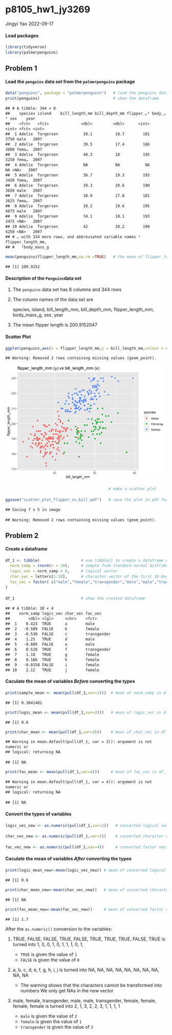 p8105_hw1_jy3269
================
Jingyi Yao
2022-09-17

#### Load packages

``` r
library(tidyverse)
library(palmerpenguins)
```

## Problem 1

#### Load the `penguins` data set from the `palmerpenguins` package

``` r
data("penguins", package = "palmerpenguins")   # load the penguins data set 
print(penguins)                                # show the dataframe
```

    ## # A tibble: 344 × 8
    ##    species island    bill_length_mm bill_depth_mm flipper_…¹ body_…² sex    year
    ##    <fct>   <fct>              <dbl>         <dbl>      <int>   <int> <fct> <int>
    ##  1 Adelie  Torgersen           39.1          18.7        181    3750 male   2007
    ##  2 Adelie  Torgersen           39.5          17.4        186    3800 fema…  2007
    ##  3 Adelie  Torgersen           40.3          18          195    3250 fema…  2007
    ##  4 Adelie  Torgersen           NA            NA           NA      NA <NA>   2007
    ##  5 Adelie  Torgersen           36.7          19.3        193    3450 fema…  2007
    ##  6 Adelie  Torgersen           39.3          20.6        190    3650 male   2007
    ##  7 Adelie  Torgersen           38.9          17.8        181    3625 fema…  2007
    ##  8 Adelie  Torgersen           39.2          19.6        195    4675 male   2007
    ##  9 Adelie  Torgersen           34.1          18.1        193    3475 <NA>   2007
    ## 10 Adelie  Torgersen           42            20.2        190    4250 <NA>   2007
    ## # … with 334 more rows, and abbreviated variable names ¹​flipper_length_mm,
    ## #   ²​body_mass_g

``` r
mean(penguins$flipper_length_mm,na.rm =TRUE)   # the mean of flipper_length removing NAs
```

    ## [1] 200.9152

#### Description of the `Penguins`data set

1.  The `penguins` data set has 8 columns and 344 rows

2.  The column names of the data set are

    species, island, bill_length_mm, bill_depth_mm, flipper_length_mm,
    body_mass_g, sex, year

3.  The mean flipper length is 200.9152047

#### Scatter Plot

``` r
ggplot(penguins,aes(x = flipper_length_mm,y = bill_length_mm,colour = species)) + geom_point()
```

    ## Warning: Removed 2 rows containing missing values (geom_point).

![](p8105_hw1_jy3269_files/figure-gfm/unnamed-chunk-3-1.png)<!-- -->

``` r
                                             # make a scatter plot

ggsave("scatter_plot_flipper_vs_bill.pdf")   # save the plot in pdf format
```

    ## Saving 7 x 5 in image

    ## Warning: Removed 2 rows containing missing values (geom_point).

## Problem 2

#### Create a dataframe

``` r
df_1 <- tibble(                  # use tibble() to create a dataframe named df_1
  norm_samp = rnorm(n = 10),     # sample from standard normal distribution
  logic_vec = norm_samp > 0,     # logical vector
  char_vec = letters[1:10],      # character vector of the first 10 English letters
  fac_vec = factor( c("male","female","transgender","male","male","transgender","female","female","female","female"))               # factor vector of 3 types of gender
)
 
df_1                             # show the created dataframe
```

    ## # A tibble: 10 × 4
    ##    norm_samp logic_vec char_vec fac_vec    
    ##        <dbl> <lgl>     <chr>    <fct>      
    ##  1    0.423  TRUE      a        male       
    ##  2   -0.589  FALSE     b        female     
    ##  3   -0.530  FALSE     c        transgender
    ##  4    1.25   TRUE      d        male       
    ##  5   -0.889  FALSE     e        male       
    ##  6    0.528  TRUE      f        transgender
    ##  7    1.18   TRUE      g        female     
    ##  8    0.166  TRUE      h        female     
    ##  9   -0.0158 FALSE     i        female     
    ## 10    2.12   TRUE      j        female

#### Caculate the mean of variables *Before* converting the types

``` r
print(sample_mean <- mean(pull(df_1,var=1)))  # mean of norm_samp in df_1
```

    ## [1] 0.3641481

``` r
print(logic_mean <- mean(pull(df_1,var=2)))   # mean of logic_vec in df_1
```

    ## [1] 0.6

``` r
print(char_mean <- mean(pull(df_1,var=3)))    # mean of char_vec in df_1
```

    ## Warning in mean.default(pull(df_1, var = 3)): argument is not numeric or
    ## logical: returning NA

    ## [1] NA

``` r
print(fac_mean <- mean(pull(df_1,var=4)))     # mean of fac_vec in df_1
```

    ## Warning in mean.default(pull(df_1, var = 4)): argument is not numeric or
    ## logical: returning NA

    ## [1] NA

#### Convert the types of variables

``` r
logic_vec_new <- as.numeric(pull(df_1,var=2))   # converted logical vector

char_vec_new <- as.numeric(pull(df_1,var=3))    # converted character vector

fac_vec_new <- as.numeric(pull(df_1,var=4))     # converted factor vector
```

#### Caculate the mean of variables *After* converting the types

``` r
print(logic_mean_new<-mean(logic_vec_new)) # mean of converted logical vector
```

    ## [1] 0.6

``` r
print(char_mean_new<-mean(char_vec_new))   # mean of converted character vector
```

    ## [1] NA

``` r
print(fac_mean_new<-mean(fac_vec_new))     # mean of converted factor vector
```

    ## [1] 1.7

After the `as.numeric()` conversion to the variables:

1.  TRUE, FALSE, FALSE, TRUE, FALSE, TRUE, TRUE, TRUE, FALSE, TRUE is
    turned into 1, 0, 0, 1, 0, 1, 1, 1, 0, 1,

    -   `TRUE` is given the value of `1`
    -   `FALSE` is given the value of `0`

2.  a, b, c, d, e, f, g, h, i, j is turned into NA, NA, NA, NA, NA, NA,
    NA, NA, NA, NA

    -   The warning shows that the characters cannot be transformed into
        numbers We only get NAs in the new vector

3.  male, female, transgender, male, male, transgender, female, female,
    female, female is turned into 2, 1, 3, 2, 2, 3, 1, 1, 1, 1

    -   `male` is given the value of `2`
    -   `female` is given the value of `1`
    -   `transgender` is given the value of `3`
